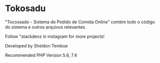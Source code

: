 # Tokosadu
  "Tocossado - Sistema de Pedido de Comida Online" contém todo o código do sistema e outros arquivos relevantes.

  Follow "stackdevz in instagram for more projects!

  Developed by Sheldon Tembue

  Recommended PHP Version 5.6, 7.4
